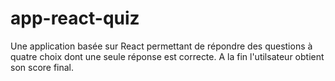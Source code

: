 # app-react-quiz
Une application basée sur React permettant de répondre des questions à quatre choix dont une seule réponse est correcte. A la fin l'utilsateur obtient son score final.
